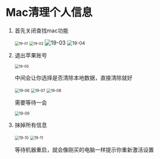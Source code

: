 # Mac清理个人信息

1. 首先关闭查找mac功能

    <img src="./pic/19-01.png" alt="19-01" style="zoom: 67%;" />

    <img src="./pic/19-02.png" alt="19-02" style="zoom:67%;" />

    <img src="./pic/19-03.png" alt="19-03" style="zoom:;" />

    <img src="/Users/zhengdongqi/N.Nick/notes/mac-note/pic/19-04.png" alt="19-04" style="zoom:86%;" />

2. 退出苹果账号

    <img src="./pic/19-05.png" alt="19-05" style="zoom: 67%;" />

    中间会让你选择是否清除本地数据，直接清除就好

    <img src="./pic/19-06.png" alt="19-06" style="zoom:70%;" />

    <img src="./pic/19-07.png" alt="19-07" style="zoom:70%;" />

    <img src="./pic/19-08.png" alt="19-08" style="zoom:70%;" />

    需要等待一会

    <img src="./pic/19-09.png" alt="19-09" style="zoom:70%;" />

3. 抹掉所有信息

    <img src="./pic/19-10.png" alt="19-10" style="zoom:70%;" />

    <img src="./pic/19-11.png" alt="19-11" style="zoom:70%;" />

    等待机器重启，就会像刚买的电脑一样提示你重新激活设置